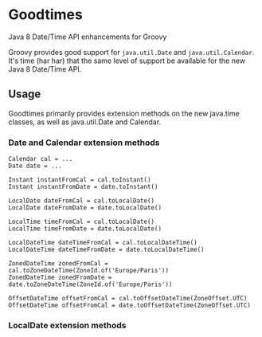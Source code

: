# Goodtimes
Java 8 Date/Time API enhancements for Groovy

Groovy provides good support for `java.util.Date` and `java.util.Calendar`. It's time (har har) that the same level of support be available for the new Java 8 Date/Time API.

## Usage

Goodtimes primarily provides extension methods on the new java.time classes, as well as java.util.Date and Calendar.

### Date and Calendar extension methods

    Calendar cal = ...
    Date date = ...

    Instant instantFromCal = cal.toInstant()
    Instant instantFromDate = date.toInstant()    

    LocalDate dateFromCal = cal.toLocalDate()
    LocalDate dateFromDate = date.toLocalDate()

    LocalTime timeFromCal = cal.toLocalDate()
    LocalTime timeFromDate = date.toLocalDate()    

    LocalDateTime dateTimeFromCal = cal.toLocalDateTime()
    LocalDateTime dateTimeFromDate = date.toLocalDateTime()

    ZonedDateTime zonedFromCal = cal.toZoneDateTime(ZoneId.of('Europe/Paris'))
    ZonedDateTime zonedFromDate = date.toZoneDateTime(ZoneId.of('Europe/Paris'))

    OffsetDateTime offsetFromCal = cal.toOffsetDateTime(ZoneOffset.UTC)
    OffsetDateTime offsetFromCal = date.toOffsetDateTime(ZoneOffset.UTC)

### LocalDate extension methods